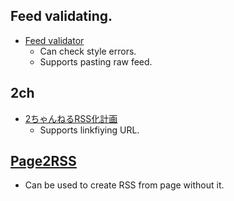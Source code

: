 ## Feed validating.
* [Feed validator](http://validator.w3.org/feed/)
  * Can check style errors.
  * Supports pasting raw feed.

## 2ch
* [2ちゃんねるRSS化計画](http://2ch.lostlinksearch.net/)
  * Supports linkfiying URL.

## [Page2RSS](http://page2rss.com/)
* Can be used to create RSS from page without it.

